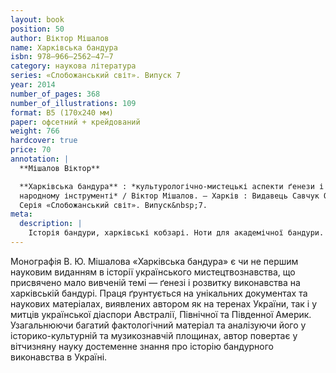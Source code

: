```yaml
---
layout: book
position: 50
author: Віктор Мішалов
name: Харківська бандура
isbn: 978–966–2562–47–7
category: наукова література
series: «Слобожанський світ». Випуск 7
year: 2014
number_of_pages: 368
number_of_illustrations: 109
format: B5 (170х240 мм)
paper: офсетний + крейдований
weight: 766
hardcover: true
price: 70
annotation: |
  **Мішалов Віктор**

  **Харківська бандура** : *культурологічно-мистецькі аспекти ґенези і розвитку виконавства на українському
  народному інструменті* / Віктор Мішалов. — Харків : Видавець Савчук О. О., 2013. — 368 с. ; 109 іл. —
  Серія «Слобожанський світ». Випуск&nbsp;7.
meta:
  description: |
    Історія бандури, харківські кобзарі. Ноти для академічної бандури. Фотографія капели бандуристів.
---
```


Монографія В. Ю. Мішалова «Харківська бандура» є чи не першим науковим виданням в історії українського
мистецтвознавства, що присвячено мало вивченій темі&nbsp;— ґенезі і розвитку виконавства на харківській
бандурі. Праця ґрунтується на унікальних документах та наукових матеріалах, виявлених автором як на теренах
України, так і у митців української діаспори Австралії, Північної та Південної Америк. Узагальнюючи багатий
фактологічний матеріал та аналізуючи його у історико-культурній та музикознавчій площинах, автор повертає
у вітчизняну науку достеменне знання про історію бандурного виконавства в Україні.
